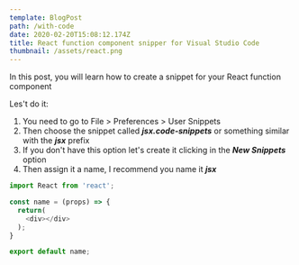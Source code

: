 ```yaml
---
template: BlogPost
path: /with-code
date: 2020-02-20T15:08:12.174Z
title: React function component snipper for Visual Studio Code
thumbnail: /assets/react.png
---
```

In this post, you will learn how to create a snippet for your React function component

Les't do it:

1. You need to go to File > Preferences > User Snippets
2. Then choose the snippet called ***jsx.code-snippets*** or something similar with the ***jsx*** prefix
3. If you don't have this option let's create it clicking in the ***New Snippets*** option
4. Then assign it a name, I recommend you name it ***jsx***

```javascript
import React from 'react';

const name = (props) => {
  return(
  	<div></div>
  );
}

export default name;
```
